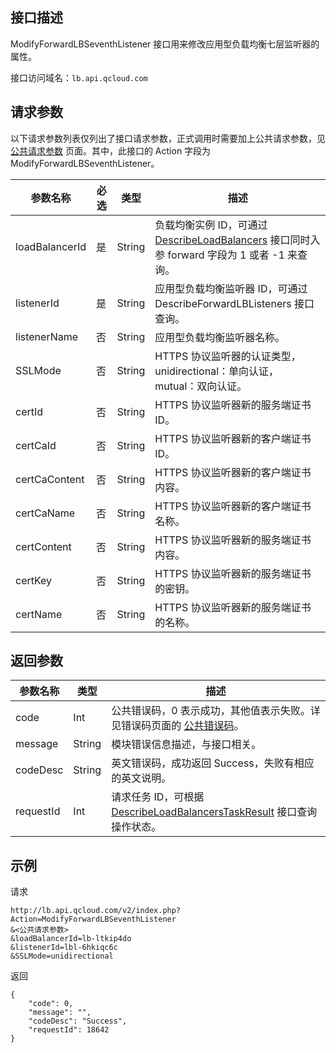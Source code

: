 ## 接口描述
ModifyForwardLBSeventhListener 接口用来修改应用型负载均衡七层监听器的属性。
 
接口访问域名：`lb.api.qcloud.com`


## 请求参数

以下请求参数列表仅列出了接口请求参数，正式调用时需要加上公共请求参数，见 [公共请求参数](/document/api/214/4183) 页面。其中，此接口的 Action 字段为 ModifyForwardLBSeventhListener。
 
|参数名称|必选|类型|描述|
|-----|------|--------|-----------|
|loadBalancerId|是|String|负载均衡实例 ID，可通过 <a href="/document/api/214/1261" title="DescribeLoadBalancers">DescribeLoadBalancers</a> 接口同时入参 forward 字段为 1 或者 -1 来查询。|
|listenerId|是|String|应用型负载均衡监听器 ID，可通过 DescribeForwardLBListeners 接口查询。|
|listenerName|否|String|应用型负载均衡监听器名称。|
|SSLMode|否|String|HTTPS 协议监听器的认证类型，unidirectional：单向认证，mutual：双向认证。|
|certId|否|String|HTTPS 协议监听器新的服务端证书 ID。|
|certCaId|否|String|HTTPS 协议监听器新的客户端证书 ID。|
|certCaContent|否|String|HTTPS 协议监听器新的客户端证书内容。|
|certCaName|否|String|HTTPS 协议监听器新的客户端证书名称。|
|certContent|否|String|HTTPS 协议监听器新的服务端证书内容。|
|certKey|否|String|HTTPS 协议监听器新的服务端证书的密钥。|
|certName|否|String|HTTPS 协议监听器新的服务端证书的名称。|

## 返回参数
 
 
|参数名称|类型|描述|
|-------|---|---------------|
|code|Int|公共错误码，0 表示成功，其他值表示失败。详见错误码页面的 [公共错误码](/document/api/214/1530)。|
|message|String|模块错误信息描述，与接口相关。|
|codeDesc|String|英文错误码，成功返回 Success，失败有相应的英文说明。|
|requestId|Int|请求任务 ID，可根据 [DescribeLoadBalancersTaskResult](/document/api/214/4007) 接口查询操作状态。|

## 示例
 
请求
```
http://lb.api.qcloud.com/v2/index.php?Action=ModifyForwardLBSeventhListener
&<公共请求参数>
&loadBalancerId=lb-ltkip4do
&listenerId=lbl-6hkiqc6c
&SSLMode=unidirectional
```
返回
```
{
    "code": 0,
    "message": "",
    "codeDesc": "Success",
    "requestId": 18642
}

```

